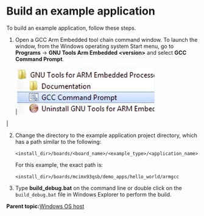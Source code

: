 # Build an example application

To build an example application, follow these steps.

1.  Open a GCC Arm Embedded tool chain command window. To launch the window, from the Windows operating system Start menu, go to **Programs** -\> **GNU Tools Arm Embedded <version\>** and select **GCC Command Prompt**.

    |![](../images/launch_command_prompt_20.jpg "Launch command prompt")

|

2.  Change the directory to the example application project directory, which has a path similar to the following:

    ```
    <install_dir>/boards/<board_name>/<example_type>/<application_name>/armgcc
    ```

    For this example, the exact path is:

    ```
    <install_dir>/boards/mcimx93qsb/demo_apps/hello_world/armgcc
    ```

3.  Type **build\_debug.bat** on the command line or double click on the `build_debug.bat` file in Windows Explorer to perform the build.

**Parent topic:**[Windows OS host](../topics/windows_os_host.md)


